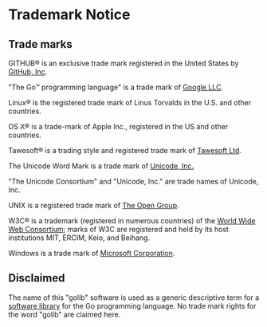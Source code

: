 # Trademark Notice

## Trade marks

GITHUB® is an exclusive trade mark registered in the United States by
[GitHub, Inc](https://github.com/).

"The Go™ programming language" is a trade mark of
[Google LLC](https://about.google/).

Linux® is the registered trade mark of Linus Torvalds in the U.S.
and other countries.

OS X® is a trade-mark of Apple Inc., registered in the US and other countries.

Tawesoft® is a trading style and registered trade mark of
[Tawesoft Ltd](https://www.tawesoft.co.uk/). 

The Unicode Word Mark is a trade mark of
[Unicode, Inc.](https://unicode.org/)

"The  Unicode Consortium" and "Unicode, Inc." are trade names of Unicode, Inc.

UNIX is a registered trade mark of
[The Open Group](https://unix.org/).

W3C® is a trademark (registered in numerous countries) of the
[World Wide Web Consortium](https://www.w3.org/); marks of W3C are registered
and held by its host institutions MIT, ERCIM, Keio, and Beihang.

Windows is a trade mark of
[Microsoft Corporation](https://www.microsoft.com/en-gb). 


## Disclaimed

The name of this "golib" software is used as a generic descriptive term for a
[software library](https://en.wikipedia.org/wiki/Library_(computing))
for the Go programming language. No trade mark rights for the word "golib" 
are claimed here.
